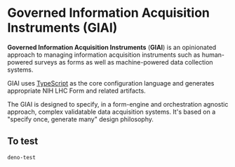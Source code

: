 # Governed Information Acquisition Instruments (GIAI) 

**Governed Information Acquisition Instruments** (**GIAI**) is an opinionated approach to managing
information acquisition instruments such as human-powered surveys as forms as well as machine-powered
data collection systems.

GIAI uses [TypeScript](https://typescriptlang.org/) as the core configuration language and generates appropriate
NIH LHC Form and related artifacts.

The GIAI is designed to specify, in a form-engine and orchestration agnostic approach, complex
validatable data acquisition systems. It's based on a "specify once, generate many" design philosophy.

## To test

```bash
deno-test
```

